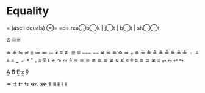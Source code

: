
# Equality


= (ascii equals)
=⃝= =o=
rea⃝b⃝k | j⃝t | b⃝t | sh⃝⃝t


⊜ ⌸ ⍯

≐ ≑ ≒ ≓ ⩷ 
≔ ≕ ⩴ 
≠ ≡ ≢ ≣ ⩸ 
⩶ ⩵
≭ ≍ ≘
≏ ≖ ⩦ ⪮ ≟ ≜ ≙ ≗ ≚ ≝ ≞ ≛ ﹦ ⩮ ⩧
= ‗ ﹦ ꞊ ⁼ ₌
⩲ ⩱
≀ ≁ ∿ ∾
⩯
≂ ≃ ⋍ ≄ 
≅ ≌ ≇ 
≈ ≉ 
⩬ ⩭ ⩰
≋ 
≊ 
≆ 
⩳ 
⥵ ⭂
⭀ ⥱


A͇ B͌ E͇ x͇ y͌


↠ ⇉ ⇇ ⇆
⋘ ⋙ ⩨ ⩩ ⫵ ⫲ ⫳
